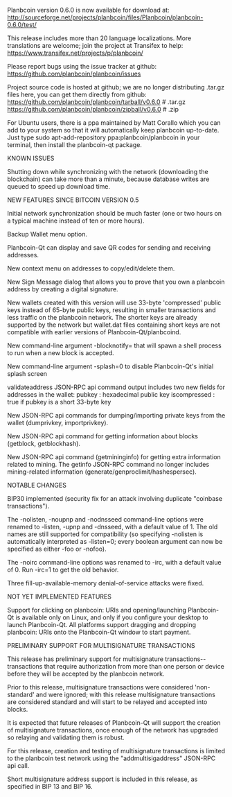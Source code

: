 Planbcoin version 0.6.0 is now available for download at:
http://sourceforge.net/projects/planbcoin/files/Planbcoin/planbcoin-0.6.0/test/

This release includes more than 20 language localizations.
More translations are welcome; join the
project at Transifex to help:
https://www.transifex.net/projects/p/planbcoin/

Please report bugs using the issue tracker at github:
https://github.com/planbcoin/planbcoin/issues

Project source code is hosted at github; we are no longer
distributing .tar.gz files here, you can get them
directly from github:
https://github.com/planbcoin/planbcoin/tarball/v0.6.0  # .tar.gz
https://github.com/planbcoin/planbcoin/zipball/v0.6.0  # .zip

For Ubuntu users, there is a ppa maintained by Matt Corallo which
you can add to your system so that it will automatically keep
planbcoin up-to-date.  Just type
sudo apt-add-repository ppa:planbcoin/planbcoin
in your terminal, then install the planbcoin-qt package.


KNOWN ISSUES

Shutting down while synchronizing with the network
(downloading the blockchain) can take more than a minute,
because database writes are queued to speed up download
time.


NEW FEATURES SINCE BITCOIN VERSION 0.5

Initial network synchronization should be much faster
(one or two hours on a typical machine instead of ten or more
hours).

Backup Wallet menu option.

Planbcoin-Qt can display and save QR codes for sending
and receiving addresses.

New context menu on addresses to copy/edit/delete them.

New Sign Message dialog that allows you to prove that you
own a planbcoin address by creating a digital
signature.

New wallets created with this version will
use 33-byte 'compressed' public keys instead of
65-byte public keys, resulting in smaller
transactions and less traffic on the planbcoin
network. The shorter keys are already supported
by the network but wallet.dat files containing
short keys are not compatible with earlier
versions of Planbcoin-Qt/planbcoind.

New command-line argument -blocknotify=<command>
that will spawn a shell process to run <command> 
when a new block is accepted.

New command-line argument -splash=0 to disable
Planbcoin-Qt's initial splash screen

validateaddress JSON-RPC api command output includes
two new fields for addresses in the wallet:
pubkey : hexadecimal public key
iscompressed : true if pubkey is a short 33-byte key

New JSON-RPC api commands for dumping/importing
private keys from the wallet (dumprivkey, importprivkey).

New JSON-RPC api command for getting information about
blocks (getblock, getblockhash).

New JSON-RPC api command (getmininginfo) for getting
extra information related to mining. The getinfo
JSON-RPC command no longer includes mining-related
information (generate/genproclimit/hashespersec).



NOTABLE CHANGES

BIP30 implemented (security fix for an attack involving
duplicate "coinbase transactions").

The -nolisten, -noupnp and -nodnsseed command-line
options were renamed to -listen, -upnp and -dnsseed,
with a default value of 1. The old names are still
supported for compatibility (so specifying -nolisten
is automatically interpreted as -listen=0; every
boolean argument can now be specified as either
-foo or -nofoo).

The -noirc command-line options was renamed to
-irc, with a default value of 0. Run -irc=1 to
get the old behavior.

Three fill-up-available-memory denial-of-service
attacks were fixed.


NOT YET IMPLEMENTED FEATURES

Support for clicking on planbcoin: URIs and
opening/launching Planbcoin-Qt is available only on Linux,
and only if you configure your desktop to launch
Planbcoin-Qt. All platforms support dragging and dropping
planbcoin: URIs onto the Planbcoin-Qt window to start
payment.


PRELIMINARY SUPPORT FOR MULTISIGNATURE TRANSACTIONS

This release has preliminary support for multisignature
transactions-- transactions that require authorization
from more than one person or device before they
will be accepted by the planbcoin network.

Prior to this release, multisignature transactions
were considered 'non-standard' and were ignored;
with this release multisignature transactions are
considered standard and will start to be relayed
and accepted into blocks.

It is expected that future releases of Planbcoin-Qt
will support the creation of multisignature transactions,
once enough of the network has upgraded so relaying
and validating them is robust.

For this release, creation and testing of multisignature
transactions is limited to the planbcoin test network using
the "addmultisigaddress" JSON-RPC api call.

Short multisignature address support is included in this
release, as specified in BIP 13 and BIP 16.

